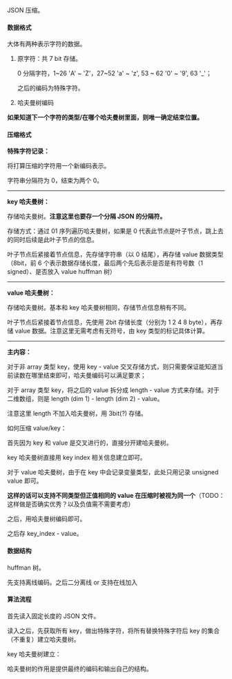 JSON 压缩。

#### 数据格式

大体有两种表示字符的数据。

1. 原字符：共 7 bit 存储。

    0 分隔字符，1~26 'A' ~ 'Z'，27~52 'a' ~ 'z', 53 ~ 62 '0' ~ '9', 63 '_'；

    之后的编码为特殊字符。

2. 哈夫曼树编码

**如果知道下一个字符的类型/在哪个哈夫曼树里面，则唯一确定结束位置。**

#### 压缩格式

**特殊字符记录：**

将打算压缩的字符用一个新编码表示。

字符串分隔符为 0，结束为两个 0。

---

**key 哈夫曼树：**

存储哈夫曼树。**注意这里也要存一个分隔 JSON 的分隔符。**

存储方式：通过 01 序列遍历哈夫曼树，如果是 0 代表此节点是叶子节点，跳上去的同时后续是此叶子节点的信息。

叶子节点后紧接着节点信息，先存储字符串（以 0 结尾），再存储 value 数据类型（8bit，前 6 个表示数据存储长度，最后两个先后表示是否是有符号数（1 signed）、是否放入 value huffman 树）

---

**value 哈夫曼树：**

存储哈夫曼树。基本和 key 哈夫曼树相同，存储节点信息稍有不同。

叶子节点后紧接着节点信息，先使用 2bit 存储长度（分别为 1 2 4 8 byte），再存储 value 数据。注意这里无需考虑有无符号，由 key 类型的标记具体计算。

---

**主内容：**

对于非 array 类型 key，使用 key - value 交叉存储方式，则只需要保证能知道当前读数在哪里结束即可，哈夫曼编码可以满足要求；

对于 array 类型 key，将之后的 value 拆分成 length - value 方式来存储。对于二维数组，则是 length (dim 1) - length (dim 2) - value。

注意这里 length 不加入哈夫曼树，用 3bit(?) 存储。

如何压缩 value/key：

首先因为 key 和 value 是交叉进行的，直接分开建哈夫曼树。

key 哈夫曼树直接用 key index 相关信息建立即可。

对于 value 哈夫曼树，由于在 key 中会记录变量类型，此处只用记录 unsigned value 即可。

**这样的话可以支持不同类型但正值相同的 value 在压缩时被视为同一个**（TODO：这样做是否确实优秀？以及负值需不需要考虑）

之后，用哈夫曼树编码即可。

之后存 key_index - value。

#### 数据结构

huffman 树。

先支持离线编码。之后二分离线 or 支持在线加入

#### 算法流程

首先读入固定长度的 JSON 文件。

读入之后，先获取所有 key，做出特殊字符，将所有替换特殊字符后 key 的集合（不重复）建立哈夫曼树。

key 哈夫曼树建立：

哈夫曼树的作用是提供最终的编码和输出自己的结构。
